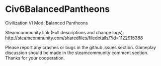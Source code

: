 # Civ6BalancedPantheons
Civilization VI Mod: Balanced Pantheons

Steamcommunity link (Full descriptions and change logs): http://steamcommunity.com/sharedfiles/filedetails/?id=1122915388

Please report any crashes or bugs in the github issues section. Gameplay discussion should be made in the steamcommunity comment section. Thanks for your cooperation.
